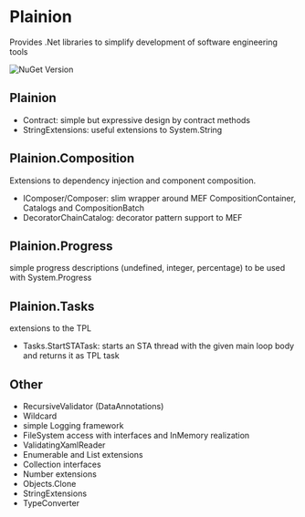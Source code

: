 # Plainion

Provides .Net libraries to simplify development of software engineering tools 

![NuGet Version](https://img.shields.io/nuget/v/Plainion.Core.svg?style=flat-square)

## Plainion

- Contract: simple but expressive design by contract methods
- StringExtensions: useful extensions to System.String

## Plainion.Composition

Extensions to dependency injection and component composition.

- IComposer/Composer: slim wrapper around MEF CompositionContainer, Catalogs and CompositionBatch
- DecoratorChainCatalog: decorator pattern support to MEF

## Plainion.Progress

simple progress descriptions (undefined, integer, percentage) to be used with System.Progress

## Plainion.Tasks

extensions to the TPL

- Tasks.StartSTATask: starts an STA thread with the given main loop body and returns it as TPL task


## Other

- RecursiveValidator (DataAnnotations)
- Wildcard
- simple Logging framework
- FileSystem access with interfaces and InMemory realization
- ValidatingXamlReader
- Enumerable and List extensions
- Collection interfaces
- Number extensions
- Objects.Clone
- StringExtensions
- TypeConverter 
